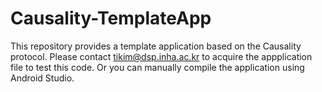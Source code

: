 # Causality-TemplateApp

This repository provides a template application based on the Causality protocol.
Please contact tikim@dsp.inha.ac.kr to acquire the appplication file to test this code.
Or you can manually compile the application using Android Studio.

